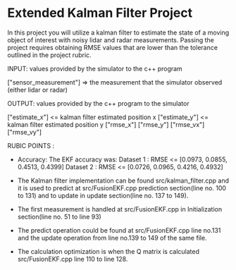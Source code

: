 # Extended Kalman Filter Project 


In this project you will utilize a kalman filter to estimate the state of a moving object of interest with noisy lidar and radar measurements. Passing the project requires obtaining RMSE values that are lower than the tolerance outlined in the project rubric. 


INPUT: values provided by the simulator to the c++ program

["sensor_measurement"] => the measurement that the simulator observed (either lidar or radar)


OUTPUT: values provided by the c++ program to the simulator

["estimate_x"] <= kalman filter estimated position x
["estimate_y"] <= kalman filter estimated position y
["rmse_x"]
["rmse_y"]
["rmse_vx"]
["rmse_vy"]
  

RUBIC POINTS :

* Accuracy: The EKF accuracy was:
             Dataset 1 : RMSE <= [0.0973, 0.0855, 0.4513, 0.4399]
             Dataset 2 : RMSE <= [0.0726, 0.0965, 0.4216, 0.4932]

* The Kalman filter implementation can be found src/kalman_filter.cpp and it is used to predict at src/FusionEKF.cpp prediction section(line no. 100 to 131) and to update in  update section(line no. 137 to 149).

* The first measurement is handled at src/FusionEKF.cpp in Initialization section(line no. 51 to line 93)

* The predict operation could be found at src/FusionEKF.cpp line no.131 and the update operation from line no.139 to 149 of the same file.

* The calculation optimization is when the Q matrix is calculated src/FusionEKF.cpp line 110 to line 128.
